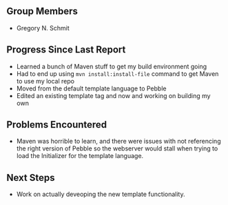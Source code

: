 Group Members
---
* Gregory N. Schmit

Progress Since Last Report
---
* Learned a bunch of Maven stuff to get my build environment going
* Had to end up using `mvn install:install-file` command to get Maven to use my local repo
* Moved from the default template language to Pebble
* Edited an existing template tag and now and working on building my own

Problems Encountered
---
* Maven was horrible to learn, and there were issues with not referencing the right version of Pebble so the webserver would stall when trying to load the Initializer for the template language.

Next Steps
---
* Work on actually deveoping the new template functionality.

